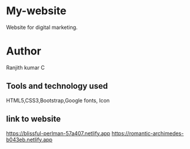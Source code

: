 # My-website
Website for digital marketing.

# Author
Ranjith kumar C

## Tools and technology used
HTML5,CSS3,Bootstrap,Google fonts, Icon

## link to website
https://blissful-perlman-57a407.netlify.app
https://romantic-archimedes-b043eb.netlify.app
